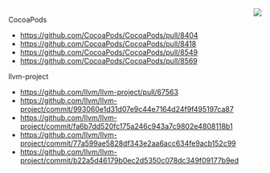 
<img align="right" src="https://github-readme-stats.vercel.app/api?username=tripleCC&show_icons=true&icon_color=0366d6&text_color=24292e&bg_color=ffffff&hide_title=true" />

CocoaPods
- https://github.com/CocoaPods/CocoaPods/pull/8404
- https://github.com/CocoaPods/CocoaPods/pull/8418
- https://github.com/CocoaPods/CocoaPods/pull/8549
- https://github.com/CocoaPods/CocoaPods/pull/8569


llvm-project
- https://github.com/llvm/llvm-project/pull/67563
- https://github.com/llvm/llvm-project/commit/993060e1d31d07e9c44e7164d24f9f495197ca87
- https://github.com/llvm/llvm-project/commit/fa6b7dd520fc175a246c943a7c9802e4808118b1
- https://github.com/llvm/llvm-project/commit/77a599ae5828df343e2aa6acc634fe9acb152c99
- https://github.com/llvm/llvm-project/commit/b22a5d46179b0ec2d5350c078dc349f09177b9ed

